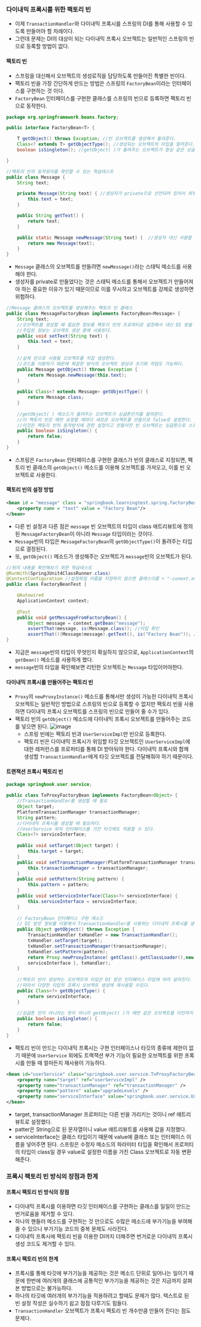 ### 다이내믹 프록시를 위한 팩토리 빈

- 이제 `TransactionHandler`와 다이내믹 프록시를 스프링의 DI를 통해 사용할 수 있도록 만들어야 할 차례이다.
- 그런데 문제는 DI의 대상이 되는 다이내믹 프록시 오브젝트는 일반적인 스프링의 빈으로 등록할 방법이 없다.

#### 팩토리 빈

- 스프링을 대신해서 오브젝트의 생성로직을 담당하도록 만들어진 특별한 빈이다.
- 팩토리 빈을 가장 간단하게 만드는 방법은 스프링의 `FactoryBean`이라는 인터페이스를 구현하는 것 이다.
- `FactoryBean` 인터페이스를 구현한 클래스를 스프링의 빈으로 등록하면 팩토리 빈으로 동작한다.

```java
package org.springframework.beans.factory;

public interface FactoryBean<T> { 

	T getObject() throws Exception; //빈 오브젝트를 생성해서 돌려준다.
	Class<? extends T> getObjectType(); //생성되는 오브젝트의 타입을 알려준다.
	boolean isSingleton(); //getObject( )가 돌려주는 오브젝트가 항상 같은 싱글톤 오브젝트인지 알려준다.

}
```

```java
//팩토리 빈의 동작원리를 확인할 수 있는 학습테스트
public class Message { 
	String text;

	private Message(String text) { //생성자가 private으로 선언되어 있어서 외부에서 생성자를 통해 오브젝트를 만들 수 없다.
		this.text = text;
	}

	public String getText() { 
		return text;
	}

	public static Message newMessage(String text) {  //생성자 대신 사용할 수 있는 스태틱 팩토리 메소드를 제공한다.
		return new Message(text);
	} 
}
```

- `Message` 클래스의 오브젝트를 만들려면 `newMessage()`라는 스태틱 메소드를 사용해야 한다.
- 생성자를 private로 만들었다는 것은 스태틱 메소드를 통해서 오브젝트가 만들어져야 하는 중요한 이유가 있기 때문이므로 이를 무시하고 오브젝트를 강제로 생성하면 위험하다.

```java
//Message 클래스의 오브젝트를 생성해주는 팩토리 빈 클래스
public class MessageFactoryBean implements FactoryBean<Message> { 
	String text;
	//오브젝트를 생성할 때 필요한 정보를 팩토리 빈의 프로퍼티로 설정해서 대신 DI 받을 수 있게 한다. 
	//주입된 정보는 오브젝트 생성 중에 사용된다.
	public void setText(String text) { 
		this.text = text;
	}
	
	//실제 빈으로 사용될 오브젝트를 직접 생성한다. 
	//코드를 이용하기 때문에 복잡한 방식의 오브젝트 생성과 초기화 작업도 가능하다.
	public Message getObject() throws Exception { 
		return Message.newMessage(this.text);
	}
	
	public Class<? extends Message> getObjectType() { 
		return Message.class;
	}
	
	//getObject( ) 메소드가 돌려주는 오브젝트가 싱글톤인지를 알려준다. 
	//이 팩토리 빈은 매번 요청할 때마다 새로운 오브젝트를 만들므로 false로 설정한다. 
	//이것은 팩토리 빈의 동작방식에 관한 설정이고 만들어진 빈 오브젝트는 싱글톤으로 스프링이 관리해줄 수 있다.
	public boolean isSingleton() { 
		return false;
	} 
}
```

- 스프링은 `FactoryBean` 인터페이스를 구현한 클래스가 빈의 클래스로 지정되면, 팩토리 빈 클래스의 `getObject()` 메소드를 이용해 오브젝트를 가져오고, 이를 빈 오브젝트로 사용한다.

#### 팩토리 빈의 설정 방법

```xml
<bean id = "message" class = "springbook.learningtest.spring.factoryBean.MessageFactoryBean">
	<property name = "text" value = "Factory Bean"/>
</bean>
```

- 다른 빈 설정과 다른 점은 `message` 빈 오브젝트의 타입이 class 애트리뷰트에 정의된 `MessageFactoryBean`이 아니라 `Message` 타입이라는 것이다.
- `Message`빈의 타입은 `MessageFactoryBean`의 `getObjectType()`이 돌려주는 타입으로 결정된다.
- 또, `getObject()` 메소드가 생성해주는 오브젝트가 `message`빈의 오브젝트가 된다.

```java
//위의 내용을 확인해보기 위한 학습테스트
@RunWith(SpringJUnit4ClassRunner.class) 
@ContextConfiguration //설정파일 이름을 지정하지 않으면 클래스이름 + "-conext.xml"이 디폴트로 사용된다.
public class FactoryBeanTest { 

	@Autowired 
	ApplicationContext context;
	
	@Test 
	public void getMessageFromFactoryBean() { 
		Object message = context.getBean("message");
		assertThat(message, is(Message.class)); //타입 확인
		assertThat(((Message)message).getText(), is("Factory Bean")); //설정과 기능 확인
}
```

- 지금은 `message`빈의 타입이 무엇인지 확실하지 않으므로, `ApplicationContext`의 `getBean()` 메소드를 사용하게 했다.
- `message`빈의 타입을 확인해보면 리턴한 오브젝트는 `Message` 타입이어야한다.

#### 다이내믹 프록시를 만들어주는 팩토리 빈

- `Proxy`의 `newProxyInstance()` 메소드를 통해서만 생성이 가능한 다이내믹 프록시 오브젝트는 일반적인 방법으로 스프링의 빈으로 등록할 수 없지만 팩토리 빈을 사용하면 다이내믹 프록시 오브젝트를 스프링의 빈으로 만들어 줄 수가 있다.
- 팩토리 빈의 `getObject()` 메소드에 다이내믹 프록시 오브젝트를 만들어주는 코드를 넣으면 된다.
    ![image](https://user-images.githubusercontent.com/37647995/117236895-a6015580-ae64-11eb-9223-d587530e46bb.png)
    - 스프링 빈에는 팩토리 빈과 `UserServiceImpl`만 빈으로 등록한다.
    - 팩토리 빈은 다이내믹 프록시가 위임할 타깃 오브젝트인 `UserServiceImpl`에 대한 레퍼런스를 프로퍼티를 통해 DI 받아둬야 한다. 다이내믹 프록시와 함께 생성할 `TransactionHandler`에게 타깃 오브젝트를 전달해줘야 하기 때문이다.

#### 트랜잭션 프록시 팩토리 빈 

```java
package springbook.user.service;

public class TxProxyFactoryBean implements FactoryBean<Object> { 
	//TransactionHandler를 생성할 때 필요
	Object target;
	PlatformTransactionManager transactionManager;
	String pattern;
	//다이내믹 프록시를 생성할 때 필요하다.
	//UserService 외의 인터페이스를 가진 타깃에도 적용할 수 있다.
	Class<?> serviceInterface;
	
	public void setTarget(Object target) { 
		this.target = target;
	}
	public void setTransactionManager(PlatformTransactionManager transactionManager) {
		this.transactionManager = transactionManager;
	}
	public void setPattern(String pattern) { 
		this.pattern = pattern;
	}
	public void setServiceInterface(Class<?> serviceInterface) { 
		this.serviceInterface = serviceInterface;
	}
	
	// FactoryBean 인터페이스 구현 메소드
	// DI 받은 정보를 이용해서 TransactionHandler를 사용하는 다이내믹 프록시를 생성한다.
	public Object getObject() throws Exception { 
		TransactionHandler txHandler = new TransactionHandler();
		txHandler.setTarget(target);
		txHandler.setTransactionManager(transactionManager);
		txHandler.setPattern(pattern);
		return Proxy.newProxyInstance( getClass().getClassLoader(),new Class[] { 
		serviceInterface }, txHandler);
	}
	
	//팩토리 빈이 생성하는 오브젝트의 타입은 DI 받은 인터페이스 타입에 따라 달라진다. 
	//따라서 다양한 타입의 프록시 오브젝트 생성에 재사용할 수있다.
	public Class<?> getObjectType() { 
		return serviceInterface;
	}
	
	//싱글톤 빈이 아니라는 뜻이 아니라 getObject( )가 매번 같은 오브젝트를 리턴하지 않는다는 의미다.
	public boolean isSingleton() { 
		return false;
	} 
}
```

- 팩토리 빈이 만드는 다이내믹 프록시는 구현 인터페이스나 타깃의 종류에 제한이 없기 때문에 `UserService` 외에도 트랙잭션 부가 기능이 필요한 오브젝트를 위한 프록시를 만들 때 얼마든지 재사용이 가능하다.

```xml
<bean id="userService" class="springbook.user.service.TxProxyFactoryBean"> 
	<property name="target" ref="userServiceImpl" /> 
	<property name="transactionManager" ref="transactionManager" /> 
	<property name="pattern" value="upgradeLevels" /> 
	<property name="serviceInterface" value="springbook.user.service.UserService" /> 
</bean>
```

- target, transactionManager 프로퍼티는 다른 빈을 가리키는 것이니 ref 애트리뷰트로 설정했다.
- patter은 String으로 된 문자열이니 value 애트리뷰트를 사용해 값을 지정했다.
- serviceInterface는 클래스 타입이기 때문에 value에 클래스 또는 인터페이스 이름을 넣어주면 된다. 스프링은 수정자 메소드의 파라미터 타입을 확인해서 프로퍼티의 타입이 class일 경우 value로 설정한 이름을 가진 Class 오브젝트로 자동 변환해준다.

### 프록시 팩토리 빈 방식의 장점과 한계

#### 프록시 팩토리 빈 방식의 장점

- 다이내믹 프록시를 이용하면 타깃 인터페이스를 구현하는 클래스를 일일이 만드는 번거로움을 제거할 수 있다.
- 하나의 핸들러 메소드를 구현하는 것 만으로도 수많은 메소드에 부가기능을 부여해 줄 수 있으니 부가기능 코드의 중복 문제도 사라진다.
- 다이내믹 프록시에 팩토리 빈을 이용한 DI까지 더해주면 번거로운 다이내믹 프록시 생성 코드도 제거할 수 있다.

#### 프록시 팩토리 빈의 한계

- 프록시를 통해 타깃에 부가기능을 제공하는 것은 메소드 단위로 일어나는 일이기 때문에 한번에 여러개의 클래스에 공통적인 부가기능을 제공하는 것은 지금까지 살펴본 방법으로는 불가능하다.
- 하나의 타깃에 여러개의 부가기능을 적용하려고 할때도 문제가 많다. 텍스트로 된 빈 설정 작성은 실수하기 쉽고 점점 다루기도 힘들다.
- `TransactionHandler` 오브젝트가 프록시 팩토리 빈 개수만큼 만들어 진다는 점도 문제다.
